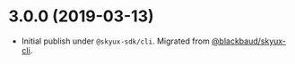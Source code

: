 # 3.0.0 (2019-03-13)

- Initial publish under `@skyux-sdk/cli`. Migrated from [@blackbaud/skyux-cli](https://github.com/blackbaud/skyux-cli).

